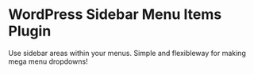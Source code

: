 # WordPress Sidebar Menu Items Plugin

Use sidebar areas within your menus. Simple and flexibleway for making mega menu dropdowns!
